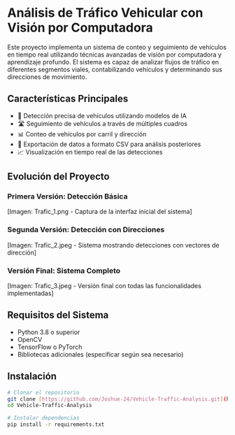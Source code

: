 # Análisis de Tráfico Vehicular con Visión por Computadora

Este proyecto implementa un sistema de conteo y seguimiento de vehículos en tiempo real utilizando técnicas avanzadas de visión por computadora y aprendizaje profundo. El sistema es capaz de analizar flujos de tráfico en diferentes segmentos viales, contabilizando vehículos y determinando sus direcciones de movimiento.

## Características Principales

- 🚗 Detección precisa de vehículos utilizando modelos de IA
- 🛣️ Seguimiento de vehículos a través de múltiples cuadros
- 📊 Conteo de vehículos por carril y dirección
- 💾 Exportación de datos a formato CSV para análisis posteriores
- 📈 Visualización en tiempo real de las detecciones

## Evolución del Proyecto

### Primera Versión: Detección Básica
[Imagen: Trafic_1.png - Captura de la interfaz inicial del sistema]

### Segunda Versión: Detección con Direcciones
[Imagen: Trafic_2.jpeg - Sistema mostrando detecciones con vectores de dirección]

### Versión Final: Sistema Completo
[Imagen: Trafic_3.jpeg - Versión final con todas las funcionalidades implementadas]

## Requisitos del Sistema

- Python 3.8 o superior
- OpenCV
- TensorFlow o PyTorch
- Bibliotecas adicionales (especificar según sea necesario)

## Instalación

```bash
# Clonar el repositorio
git clone [https://github.com/Joshue-24/Vehicle-Traffic-Analysis.git](https://github.com/Joshue-24/Vehicle-Traffic-Analysis.git)
cd Vehicle-Traffic-Analysis

# Instalar dependencias
pip install -r requirements.txt
